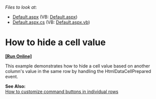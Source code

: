 <!-- default file list -->
*Files to look at*:

* [Default.aspx](./CS/HideColumnCellValues/Default.aspx) (VB: [Default.aspx](./VB/HideColumnCellValues/Default.aspx))
* [Default.aspx.cs](./CS/HideColumnCellValues/Default.aspx.cs) (VB: [Default.aspx.vb](./VB/HideColumnCellValues/Default.aspx.vb))
<!-- default file list end -->
# How to hide a cell value
<!-- run online -->
**[[Run Online]](https://codecentral.devexpress.com/e365/)**
<!-- run online end -->


<p>This example demonstrates how to hide a cell value based on another column's value in the same row by handling the HtmlDataCellPrepared event.</p><p><strong>See Also:</strong><br />
<a href="https://www.devexpress.com/Support/Center/p/E366">How to customize command buttons in individual rows</a></p>

<br/>


